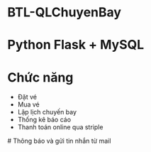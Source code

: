 # BTL-QLChuyenBay
# Python Flask + MySQL
# Chức năng 
<ul>
  <li>Đặt vé</li>
  <li>Mua vé</li>
  <li>Lập lịch chuyến bay</li>
  <li>Thống kê báo cáo</li>
  <li>Thanh toán online qua striple</li>
</ul>
# Thông báo và gửi tin nhắn từ mail 
